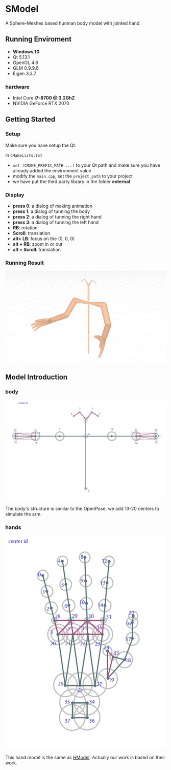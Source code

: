 # SModel
A Sphere-Meshes based hunman body model with jointed hand

## Running Enviroment

- **Windows 10**
- Qt 5.13.1
- OpenGL 4.6
- GLM 0.9.9.6
- Eigen 3.3.7

### hardware

- Intel Core **i7-8700 @ 3.2GhZ**
- NVIDIA GeForce RTX 2070

## Getting Started

### Setup

Make sure you have setup the Qt.

in `CMakeLists.txt`

* `set (CMAKE_PREFIX_PATH ...)` to your Qt path and make sure you have already added the environment value
* modify the `main.cpp`, set the `project_path` to your project
* we have put the third party library in the folder **external**

### Display

* **press 0**: a dialog of making animation
* **press 1**: a dialog of tunning the body
* **press 2**: a dialog of tunning the right hand
* **press 3**: a dialog of tunning the left hand
* **RB**: rotation
* **Scroll**: translation
* **alt+ LB**: focus on the (0, 0, 0)
* **alt + RB**: zoom in or out
* **alt + Scroll**: translation

### Running Result

![Result](docs/result.png)

## Model Introduction

### body

![Body](docs/body.png)

The body's structure is similar to the OpenPose, we add 13-20 centers to simulate the arm.

### hands

![Hand](docs/hand.png)

This hand model is the same as [HModel](https://github.com/OpenGP/hmodel). Actually our work is based on their work.
